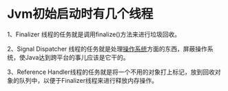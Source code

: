# Jvm初始启动时有几个线程

1、Finalizer 线程的任务就是调用finalize\(\)方法来进行垃圾回收。

2、Signal Dispatcher 线程的任务就是处理[操作系统](http://lib.csdn.net/base/operatingsystem)方面的东西，屏蔽操作系统，使Java达到跨平台的事儿应该是它干的。

3、Reference Handler线程的任务就是将一个不用的对象打上标记，放到回收对象的队列中，以便于Finalizer线程来进行释放内存操作。

